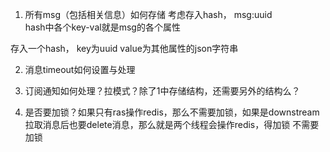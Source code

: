 1. 所有msg（包括相关信息）如何存储
考虑存入hash， msg:uuid  
hash中各个key-val就是msg的各个属性  

存入一个hash， key为uuid value为其他属性的json字符串

2. 消息timeout如何设置与处理
3. 订阅通知如何处理？拉模式？除了1中存储结构，还需要另外的结构么？

4. 是否要加锁？如果只有ras操作redis，那么不需要加锁，如果是downstream拉取消息后也要delete消息，那么就是两个线程会操作redis，得加锁
不需要加锁